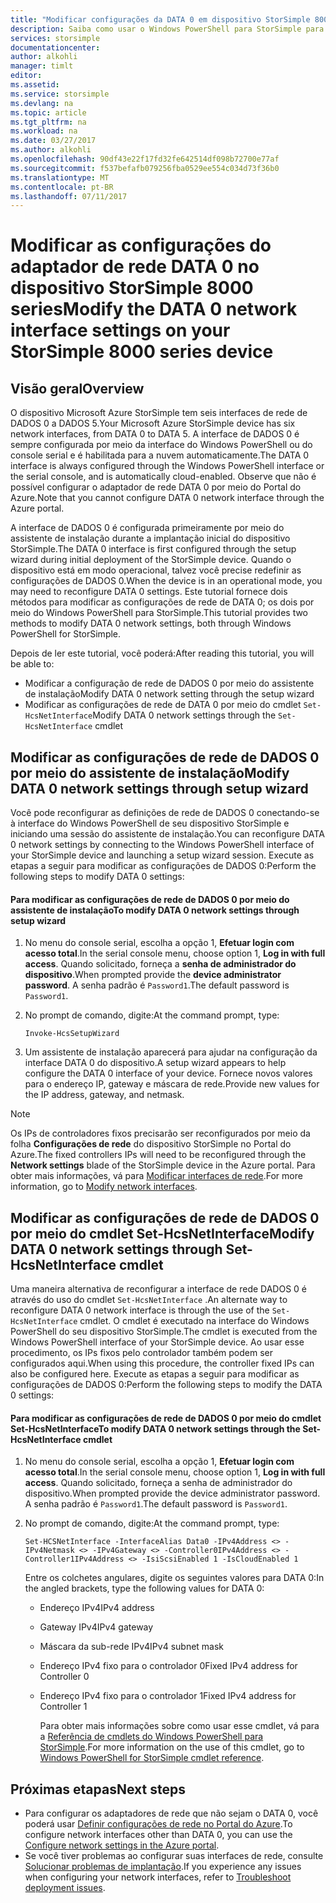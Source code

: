```yaml
---
title: "Modificar configurações da DATA 0 em dispositivo StorSimple 8000 series | Microsoft Docs"
description: Saiba como usar o Windows PowerShell para StorSimple para reconfigurar a interface de rede DATA 0 em seu dispositivo StorSimple.
services: storsimple
documentationcenter: 
author: alkohli
manager: timlt
editor: 
ms.assetid: 
ms.service: storsimple
ms.devlang: na
ms.topic: article
ms.tgt_pltfrm: na
ms.workload: na
ms.date: 03/27/2017
ms.author: alkohli
ms.openlocfilehash: 90df43e22f17fd32fe642514df098b72700e77af
ms.sourcegitcommit: f537befafb079256fba0529ee554c034d73f36b0
ms.translationtype: MT
ms.contentlocale: pt-BR
ms.lasthandoff: 07/11/2017
---
```

# <a name="modify-the-data-0-network-interface-settings-on-your-storsimple-8000-series-device"></a><span data-ttu-id="d296c-103">Modificar as configurações do adaptador de rede DATA 0 no dispositivo StorSimple 8000 series</span><span class="sxs-lookup"><span data-stu-id="d296c-103">Modify the DATA 0 network interface settings on your StorSimple 8000 series device</span></span>

## <a name="overview"></a><span data-ttu-id="d296c-104">Visão geral</span><span class="sxs-lookup"><span data-stu-id="d296c-104">Overview</span></span>

<span data-ttu-id="d296c-105">O dispositivo Microsoft Azure StorSimple tem seis interfaces de rede de DADOS 0 a DADOS 5.</span><span class="sxs-lookup"><span data-stu-id="d296c-105">Your Microsoft Azure StorSimple device has six network interfaces, from DATA 0 to DATA 5.</span></span> <span data-ttu-id="d296c-106">A interface de DADOS 0 é sempre configurada por meio da interface do Windows PowerShell ou do console serial e é habilitada para a nuvem automaticamente.</span><span class="sxs-lookup"><span data-stu-id="d296c-106">The DATA 0 interface is always configured through the Windows PowerShell interface or the serial console, and is automatically cloud-enabled.</span></span> <span data-ttu-id="d296c-107">Observe que não é possível configurar o adaptador de rede DATA 0 por meio do Portal do Azure.</span><span class="sxs-lookup"><span data-stu-id="d296c-107">Note that you cannot configure DATA 0 network interface through the Azure portal.</span></span>

<span data-ttu-id="d296c-108">A interface de DADOS 0 é configurada primeiramente por meio do assistente de instalação durante a implantação inicial do dispositivo StorSimple.</span><span class="sxs-lookup"><span data-stu-id="d296c-108">The DATA 0 interface is first configured through the setup wizard during initial deployment of the StorSimple device.</span></span> <span data-ttu-id="d296c-109">Quando o dispositivo está em modo operacional, talvez você precise redefinir as configurações de DADOS 0.</span><span class="sxs-lookup"><span data-stu-id="d296c-109">When the device is in an operational mode, you may need to reconfigure DATA 0 settings.</span></span> <span data-ttu-id="d296c-110">Este tutorial fornece dois métodos para modificar as configurações de rede de DATA 0; os dois por meio do Windows PowerShell para StorSimple.</span><span class="sxs-lookup"><span data-stu-id="d296c-110">This tutorial provides two methods to modify DATA 0 network settings, both through Windows PowerShell for StorSimple.</span></span>

<span data-ttu-id="d296c-111">Depois de ler este tutorial, você poderá:</span><span class="sxs-lookup"><span data-stu-id="d296c-111">After reading this tutorial, you will be able to:</span></span>

* <span data-ttu-id="d296c-112">Modificar a configuração de rede de DADOS 0 por meio do assistente de instalação</span><span class="sxs-lookup"><span data-stu-id="d296c-112">Modify DATA 0 network setting through the setup wizard</span></span>
* <span data-ttu-id="d296c-113">Modificar as configurações de rede de DATA 0 por meio do cmdlet `Set-HcsNetInterface`</span><span class="sxs-lookup"><span data-stu-id="d296c-113">Modify DATA 0 network settings through the `Set-HcsNetInterface` cmdlet</span></span>

## <a name="modify-data-0-network-settings-through-setup-wizard"></a><span data-ttu-id="d296c-114">Modificar as configurações de rede de DADOS 0 por meio do assistente de instalação</span><span class="sxs-lookup"><span data-stu-id="d296c-114">Modify DATA 0 network settings through setup wizard</span></span>
<span data-ttu-id="d296c-115">Você pode reconfigurar as definições de rede de DADOS 0 conectando-se à interface do Windows PowerShell de seu dispositivo StorSimple e iniciando uma sessão do assistente de instalação.</span><span class="sxs-lookup"><span data-stu-id="d296c-115">You can reconfigure DATA 0 network settings by connecting to the Windows PowerShell interface of your StorSimple device and launching a setup wizard session.</span></span> <span data-ttu-id="d296c-116">Execute as etapas a seguir para modificar as configurações de DADOS 0:</span><span class="sxs-lookup"><span data-stu-id="d296c-116">Perform the following steps to modify DATA 0 settings:</span></span>

#### <a name="to-modify-data-0-network-settings-through-setup-wizard"></a><span data-ttu-id="d296c-117">Para modificar as configurações de rede de DADOS 0 por meio do assistente de instalação</span><span class="sxs-lookup"><span data-stu-id="d296c-117">To modify DATA 0 network settings through setup wizard</span></span>
1. <span data-ttu-id="d296c-118">No menu do console serial, escolha a opção 1, **Efetuar login com acesso total**.</span><span class="sxs-lookup"><span data-stu-id="d296c-118">In the serial console menu, choose option 1, **Log in with full access**.</span></span> <span data-ttu-id="d296c-119">Quando solicitado, forneça a **senha de administrador do dispositivo**.</span><span class="sxs-lookup"><span data-stu-id="d296c-119">When prompted provide the **device administrator password**.</span></span> <span data-ttu-id="d296c-120">A senha padrão é `Password1`.</span><span class="sxs-lookup"><span data-stu-id="d296c-120">The default password is `Password1`.</span></span>
2. <span data-ttu-id="d296c-121">No prompt de comando, digite:</span><span class="sxs-lookup"><span data-stu-id="d296c-121">At the command prompt, type:</span></span>
   
    `Invoke-HcsSetupWizard`
3. <span data-ttu-id="d296c-122">Um assistente de instalação aparecerá para ajudar na configuração da interface DATA 0 do dispositivo.</span><span class="sxs-lookup"><span data-stu-id="d296c-122">A setup wizard appears to help configure the DATA 0 interface of your device.</span></span> <span data-ttu-id="d296c-123">Fornece novos valores para o endereço IP, gateway e máscara de rede.</span><span class="sxs-lookup"><span data-stu-id="d296c-123">Provide new values for the IP address, gateway, and netmask.</span></span>

> [!NOTE]
> <span data-ttu-id="d296c-124">Os IPs de controladores fixos precisarão ser reconfigurados por meio da folha **Configurações de rede** do dispositivo StorSimple no Portal do Azure.</span><span class="sxs-lookup"><span data-stu-id="d296c-124">The fixed controllers IPs will need to be reconfigured through the **Network settings** blade of the StorSimple device in the Azure portal.</span></span> <span data-ttu-id="d296c-125">Para obter mais informações, vá para [Modificar interfaces de rede](storsimple-8000-modify-device-config.md#modify-network-interfaces).</span><span class="sxs-lookup"><span data-stu-id="d296c-125">For more information, go to [Modify network interfaces](storsimple-8000-modify-device-config.md#modify-network-interfaces).</span></span>

## <a name="modify-data-0-network-settings-through-set-hcsnetinterface-cmdlet"></a><span data-ttu-id="d296c-126">Modificar as configurações de rede de DADOS 0 por meio do cmdlet Set-HcsNetInterface</span><span class="sxs-lookup"><span data-stu-id="d296c-126">Modify DATA 0 network settings through Set-HcsNetInterface cmdlet</span></span>
<span data-ttu-id="d296c-127">Uma maneira alternativa de reconfigurar a interface de rede DADOS 0 é através do uso do cmdlet `Set-HcsNetInterface` .</span><span class="sxs-lookup"><span data-stu-id="d296c-127">An alternate way to reconfigure DATA 0 network interface is through the use of the `Set-HcsNetInterface` cmdlet.</span></span> <span data-ttu-id="d296c-128">O cmdlet é executado na interface do Windows PowerShell do seu dispositivo StorSimple.</span><span class="sxs-lookup"><span data-stu-id="d296c-128">The cmdlet is executed from the Windows PowerShell interface of your StorSimple device.</span></span> <span data-ttu-id="d296c-129">Ao usar esse procedimento, os IPs fixos pelo controlador também podem ser configurados aqui.</span><span class="sxs-lookup"><span data-stu-id="d296c-129">When using this procedure, the controller fixed IPs can also be configured here.</span></span> <span data-ttu-id="d296c-130">Execute as etapas a seguir para modificar as configurações de DADOS 0:</span><span class="sxs-lookup"><span data-stu-id="d296c-130">Perform the following steps to modify the DATA 0 settings:</span></span> 

#### <a name="to-modify-data-0-network-settings-through-the-set-hcsnetinterface-cmdlet"></a><span data-ttu-id="d296c-131">Para modificar as configurações de rede de DADOS 0 por meio do cmdlet Set-HcsNetInterface</span><span class="sxs-lookup"><span data-stu-id="d296c-131">To modify DATA 0 network settings through the Set-HcsNetInterface cmdlet</span></span>
1. <span data-ttu-id="d296c-132">No menu do console serial, escolha a opção 1, **Efetuar login com acesso total**.</span><span class="sxs-lookup"><span data-stu-id="d296c-132">In the serial console menu, choose option 1, **Log in with full access**.</span></span> <span data-ttu-id="d296c-133">Quando solicitado, forneça a senha de administrador do dispositivo.</span><span class="sxs-lookup"><span data-stu-id="d296c-133">When prompted provide the device administrator password.</span></span> <span data-ttu-id="d296c-134">A senha padrão é `Password1`.</span><span class="sxs-lookup"><span data-stu-id="d296c-134">The default password is `Password1`.</span></span>
2. <span data-ttu-id="d296c-135">No prompt de comando, digite:</span><span class="sxs-lookup"><span data-stu-id="d296c-135">At the command prompt, type:</span></span>
   
    `Set-HCSNetInterface -InterfaceAlias Data0 -IPv4Address <> -IPv4Netmask <> -IPv4Gateway <> -Controller0IPv4Address <> -Controller1IPv4Address <> -IsiScsiEnabled 1 -IsCloudEnabled 1`
   
    <span data-ttu-id="d296c-136">Entre os colchetes angulares, digite os seguintes valores para DATA 0:</span><span class="sxs-lookup"><span data-stu-id="d296c-136">In the angled brackets, type the following values for DATA 0:</span></span>
   
   * <span data-ttu-id="d296c-137">Endereço IPv4</span><span class="sxs-lookup"><span data-stu-id="d296c-137">IPv4 address</span></span>
   * <span data-ttu-id="d296c-138">Gateway IPv4</span><span class="sxs-lookup"><span data-stu-id="d296c-138">IPv4 gateway</span></span>
   * <span data-ttu-id="d296c-139">Máscara da sub-rede IPv4</span><span class="sxs-lookup"><span data-stu-id="d296c-139">IPv4 subnet mask</span></span>
   * <span data-ttu-id="d296c-140">Endereço IPv4 fixo para o controlador 0</span><span class="sxs-lookup"><span data-stu-id="d296c-140">Fixed IPv4 address for Controller 0</span></span>
   * <span data-ttu-id="d296c-141">Endereço IPv4 fixo para o controlador 1</span><span class="sxs-lookup"><span data-stu-id="d296c-141">Fixed IPv4 address for Controller 1</span></span>
     
     <span data-ttu-id="d296c-142">Para obter mais informações sobre como usar esse cmdlet, vá para a [Referência de cmdlets do Windows PowerShell para StorSimple](https://technet.microsoft.com/library/dn688161.aspx).</span><span class="sxs-lookup"><span data-stu-id="d296c-142">For more information on the use of this cmdlet, go to [Windows PowerShell for StorSimple cmdlet reference](https://technet.microsoft.com/library/dn688161.aspx).</span></span>

## <a name="next-steps"></a><span data-ttu-id="d296c-143">Próximas etapas</span><span class="sxs-lookup"><span data-stu-id="d296c-143">Next steps</span></span>
* <span data-ttu-id="d296c-144">Para configurar os adaptadores de rede que não sejam o DATA 0, você poderá usar [Definir configurações de rede no Portal do Azure](storsimple-8000-modify-device-config.md).</span><span class="sxs-lookup"><span data-stu-id="d296c-144">To configure network interfaces other than DATA 0, you can use the [Configure network settings in the Azure portal](storsimple-8000-modify-device-config.md).</span></span> 
* <span data-ttu-id="d296c-145">Se você tiver problemas ao configurar suas interfaces de rede, consulte [Solucionar problemas de implantação](storsimple-troubleshoot-deployment.md).</span><span class="sxs-lookup"><span data-stu-id="d296c-145">If you experience any issues when configuring your network interfaces, refer to [Troubleshoot deployment issues](storsimple-troubleshoot-deployment.md).</span></span>

